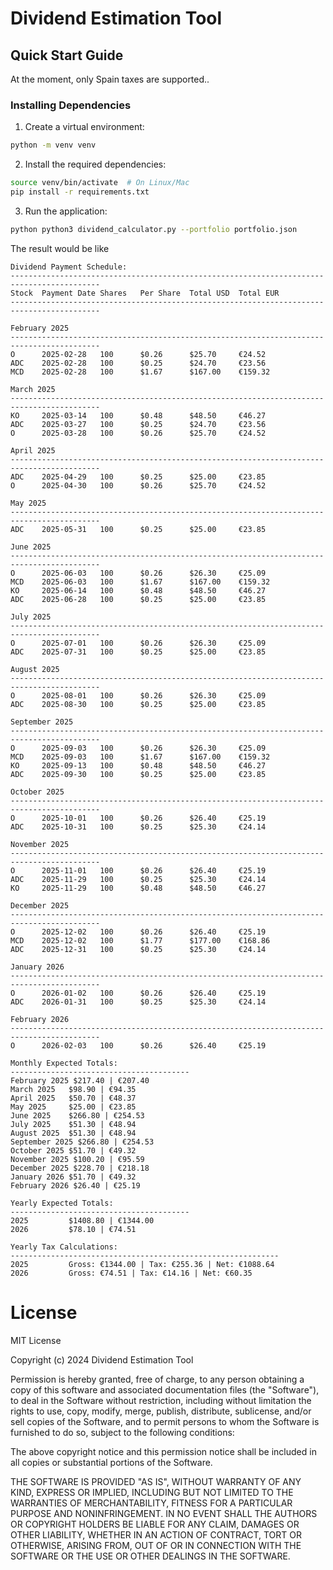 # Dividend Estimation Tool

## Quick Start Guide
At the moment, only Spain taxes are supported..


### Installing Dependencies

1. Create a virtual environment:

```bash
python -m venv venv
```
2. Install the required dependencies:
```bash
source venv/bin/activate  # On Linux/Mac
pip install -r requirements.txt
````
3. Run the application:
```bash
python python3 dividend_calculator.py --portfolio portfolio.json
```

The result would be like
```
Dividend Payment Schedule:
------------------------------------------------------------------------------------------
Stock  Payment Date Shares   Per Share  Total USD  Total EUR 
------------------------------------------------------------------------------------------

February 2025
------------------------------------------------------------------------------------------
O      2025-02-28   100      $0.26      $25.70     €24.52
ADC    2025-02-28   100      $0.25      $24.70     €23.56
MCD    2025-02-28   100      $1.67      $167.00    €159.32

March 2025
------------------------------------------------------------------------------------------
KO     2025-03-14   100      $0.48      $48.50     €46.27
ADC    2025-03-27   100      $0.25      $24.70     €23.56
O      2025-03-28   100      $0.26      $25.70     €24.52

April 2025
------------------------------------------------------------------------------------------
ADC    2025-04-29   100      $0.25      $25.00     €23.85
O      2025-04-30   100      $0.26      $25.70     €24.52

May 2025
------------------------------------------------------------------------------------------
ADC    2025-05-31   100      $0.25      $25.00     €23.85

June 2025
------------------------------------------------------------------------------------------
O      2025-06-03   100      $0.26      $26.30     €25.09
MCD    2025-06-03   100      $1.67      $167.00    €159.32
KO     2025-06-14   100      $0.48      $48.50     €46.27
ADC    2025-06-28   100      $0.25      $25.00     €23.85

July 2025
------------------------------------------------------------------------------------------
O      2025-07-01   100      $0.26      $26.30     €25.09
ADC    2025-07-31   100      $0.25      $25.00     €23.85

August 2025
------------------------------------------------------------------------------------------
O      2025-08-01   100      $0.26      $26.30     €25.09
ADC    2025-08-30   100      $0.25      $25.00     €23.85

September 2025
------------------------------------------------------------------------------------------
O      2025-09-03   100      $0.26      $26.30     €25.09
MCD    2025-09-03   100      $1.67      $167.00    €159.32
KO     2025-09-13   100      $0.48      $48.50     €46.27
ADC    2025-09-30   100      $0.25      $25.00     €23.85

October 2025
------------------------------------------------------------------------------------------
O      2025-10-01   100      $0.26      $26.40     €25.19
ADC    2025-10-31   100      $0.25      $25.30     €24.14

November 2025
------------------------------------------------------------------------------------------
O      2025-11-01   100      $0.26      $26.40     €25.19
ADC    2025-11-29   100      $0.25      $25.30     €24.14
KO     2025-11-29   100      $0.48      $48.50     €46.27

December 2025
------------------------------------------------------------------------------------------
O      2025-12-02   100      $0.26      $26.40     €25.19
MCD    2025-12-02   100      $1.77      $177.00    €168.86
ADC    2025-12-31   100      $0.25      $25.30     €24.14

January 2026
------------------------------------------------------------------------------------------
O      2026-01-02   100      $0.26      $26.40     €25.19
ADC    2026-01-31   100      $0.25      $25.30     €24.14

February 2026
------------------------------------------------------------------------------------------
O      2026-02-03   100      $0.26      $26.40     €25.19

Monthly Expected Totals:
----------------------------------------
February 2025 $217.40 | €207.40
March 2025   $98.90 | €94.35
April 2025   $50.70 | €48.37
May 2025     $25.00 | €23.85
June 2025    $266.80 | €254.53
July 2025    $51.30 | €48.94
August 2025  $51.30 | €48.94
September 2025 $266.80 | €254.53
October 2025 $51.70 | €49.32
November 2025 $100.20 | €95.59
December 2025 $228.70 | €218.18
January 2026 $51.70 | €49.32
February 2026 $26.40 | €25.19

Yearly Expected Totals:
----------------------------------------
2025         $1408.80 | €1344.00
2026         $78.10 | €74.51

Yearly Tax Calculations:
------------------------------------------------------------
2025         Gross: €1344.00 | Tax: €255.36 | Net: €1088.64
2026         Gross: €74.51 | Tax: €14.16 | Net: €60.35
```

# License

MIT License

Copyright (c) 2024 Dividend Estimation Tool

Permission is hereby granted, free of charge, to any person obtaining a copy
of this software and associated documentation files (the "Software"), to deal
in the Software without restriction, including without limitation the rights
to use, copy, modify, merge, publish, distribute, sublicense, and/or sell
copies of the Software, and to permit persons to whom the Software is
furnished to do so, subject to the following conditions:

The above copyright notice and this permission notice shall be included in all
copies or substantial portions of the Software.

THE SOFTWARE IS PROVIDED "AS IS", WITHOUT WARRANTY OF ANY KIND, EXPRESS OR
IMPLIED, INCLUDING BUT NOT LIMITED TO THE WARRANTIES OF MERCHANTABILITY,
FITNESS FOR A PARTICULAR PURPOSE AND NONINFRINGEMENT. IN NO EVENT SHALL THE
AUTHORS OR COPYRIGHT HOLDERS BE LIABLE FOR ANY CLAIM, DAMAGES OR OTHER
LIABILITY, WHETHER IN AN ACTION OF CONTRACT, TORT OR OTHERWISE, ARISING FROM,
OUT OF OR IN CONNECTION WITH THE SOFTWARE OR THE USE OR OTHER DEALINGS IN THE
SOFTWARE.
